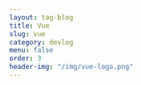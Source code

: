 ```yaml
---
layout: tag-blog
title: Vue
slug: vue
category: devlog
menu: false
order: 3
header-img: "/img/vue-logo.png"
---
```

